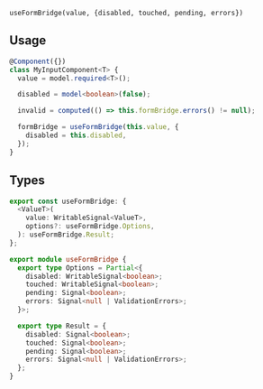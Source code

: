 <!-- todo: better docs -->

`useFormBridge(value, {disabled, touched, pending, errors})`

## Usage

```ts
@Component({})
class MyInputComponent<T> {
  value = model.required<T>();

  disabled = model<boolean>(false);

  invalid = computed(() => this.formBridge.errors() != null);

  formBridge = useFormBridge(this.value, {
    disabled = this.disabled,
  });
}
```

## Types

<!-- prettier-ignore -->
```ts
export const useFormBridge: {
  <ValueT>(
    value: WritableSignal<ValueT>,
    options?: useFormBridge.Options,
  ): useFormBridge.Result;
};

export module useFormBridge {
  export type Options = Partial<{
    disabled: WritableSignal<boolean>;
    touched: WritableSignal<boolean>;
    pending: Signal<boolean>;
    errors: Signal<null | ValidationErrors>;
  }>;

  export type Result = {
    disabled: Signal<boolean>;
    touched: Signal<boolean>;
    pending: Signal<boolean>;
    errors: Signal<null | ValidationErrors>;
  };
}
```

